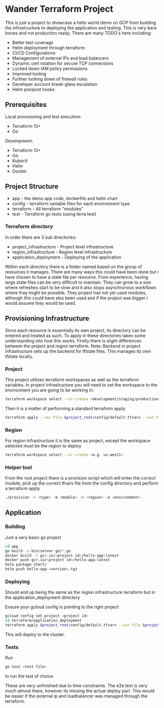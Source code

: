# Wander Terraform Project

This is just a project to showcase a hello world demo on GCP from building the infrastructure to deploying the application and testing. This is very bare bones and not production ready. There are many TODO's here including:
* Better test coverage
* Helm deployment through terraform
* CI/CD Configurations
* Management of external IPs and load balancers
* Dynamic cert rotation for secure TCP connections
* Locked down IAM policy permissions
* Improved tooling
* Further locking down of firewall rules
* Developer account break-glass escalation
* Helm pre/post hooks


## Prerequisites

Local provisioning and test execution:
* Terraform 13+
* Go

Development:
* Terraform 13+
* Go
* Kubectl
* Helm
* Docker

## Project Structure

* app - the demo app code, dockerfile and helm chart
* config - terraform variable files for each environment type
* terraform - All terraform "modules"
* test - Terraform go tests (using terra test)

### Terraform directory

In order there are 3 sub directories:
* project_infrastructure - Project level infrastructure
* region_infrastructure - Region level infrastructure
* application_deployment - Deploying of the application

Within each directory there is a folder named based on the group of resources it manages. There are many ways this could have been done but i have chosen to have a state file per resource. From experience, having large state files can be very difficult to maintain. They can grow to a size where refreshes start to be slow and it also stops asynchronous workflows where they might be possible. They project has not yet used modules, although this could have also been used and if the project was bigger i would assume they would be used.

## Provisioning Infrastructure

Since each resource is essentially its own project, its directory can be entered and treated as such. To apply in these directories takes some understanding into how this works. Firstly there is slight differences between the project and region terraform. Note: Backend in project infrastructure sets up the backend for tfstate files. This manages its own tfstate locally.

### Project
This project utilizes terraform workspaces as well as the terraform variables. In project infrastructure you will need to set the workspace to the environment you are going to be working in:
```bash
terraform workspace select --or-create <development/staging/production>
```
Then it is a matter of performing a standard terraform apply
```bash
terraform apply --var-file $project_root/config/default.tfvars --var-file $project_root/config/<development/staging/production>.tfvars
```

### Region
For region infrastructure it is the same as project, except the workspace selected must be the region to deploy
```bash
terraform workspace select --or-create <e.g. us-west1>
```

### Helper tool
From the root project there is a provision script which will enter the correct module, pick up the correct tfvars file from the config directory and perform a terraform apply
```bash
./provision -t <type> -m <module> -r <region> -e <environment>
```

## Application

### Building
Just a very basic go project
```bash
cd app
go build -o bin/server go/*.go
docker build -t gcr.io/<project id>/hello-app:latest
docker push gcr.io/<project id>/hello-app:latest
helm package chart/
helm push hello-app-<version>.tgz
```

### Deploying
Should end up being the same as the region infrastructure terraform but in the application_deployment directory

Ensure your gcloud config is pointing to the right project
```bash
gcloud config set project <project id>
cd terraform/application_deployment
terraform apply $project_root/config/default.tfvars --var-file $project_root/config/<development/staging/production>.tfvars
```

This will deploy to the cluster.
### Tests

Run
```bash
go test <test file>
```
to run the test of choice

These are very unfinished due to time constraints. The e2e test is very much almost there, however its missing the actual deploy part. This would be easier if the external ip and loadbalancer was managed through the terraform.